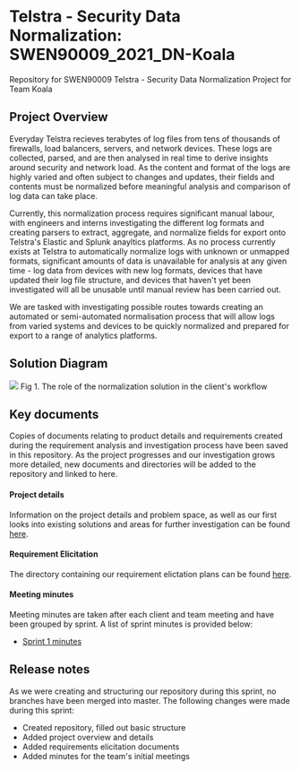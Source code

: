 # Telstra - Security Data Normalization: SWEN90009_2021_DN-Koala

Repository for SWEN90009 Telstra - Security Data Normalization Project for Team Koala

## Project Overview

Everyday Telstra recieves terabytes of log files from tens of thousands of firewalls, load balancers, servers, and network devices. These logs are collected, parsed, and are then analysed in real time to derive insights around security and network load. As the content and format of the logs are highly varied and often subject to changes and updates, their fields and contents must be normalized before meaningful analysis and comparison of log data can take place. 

Currently, this normalization process requires significant manual labour, with engineers and interns investigating the different log formats and creating parsers to extract, aggregate, and normalize fields for export onto Telstra's Elastic and Splunk anayltics platforms. As no process currently exists at Telstra to automatically normalize logs with unknown or unmapped formats, significant amounts of data is unavailable for analysis at any given time - log data from devices with new log formats, devices that have updated their log file structure, and devices that haven't yet been investigated will all be unusable until manual review has been carried out. 

We are tasked with investigating possible routes towards creating an automated or semi-automated normalisation process that will allow logs from varied systems and devices to be quickly normalized and prepared for export to a range of analytics platforms. 

## Solution Diagram
<image src="/images/SolutionDiagram.png"> 
Fig 1. The role of the normalization solution in the client's workflow
</image>

## Key documents

Copies of documents relating to product details and requirements created during the requirement analysis and investigation process have been saved in this repository. As the project progresses and our investigation grows more detailed, new documents and directories will be added to the repository and linked to here.

#### Project details
Information on the project details and problem space, as well as our first looks into existing solutions and areas for further investigation can be found [here](https://github.com/Ishan27g/SWEN90009_2021_DN-Koala/blob/main/docs/specification/Sprint-1-Specification.pdf).

#### Requirement Elicitation
The directory containing our requirement elictation plans can be found [here](https://github.com/Ishan27g/SWEN90009_2021_DN-Koala/tree/main/docs/requirements_elicitation).

#### Meeting minutes
Meeting minutes are taken after each client and team meeting and have been grouped by sprint. A list of sprint minutes is provided below:
+ [Sprint 1 minutes](https://github.com/Ishan27g/SWEN90009_2021_DN-Koala/blob/main/docs/meetings/Sprint-1-meeting-minutes.pdf)

## Release notes
As we were creating and structuring our repository during this sprint, no branches have been merged into master. The following changes were made during this sprint:
+ Created repository, filled out basic structure
+ Added project overview and details
+ Added requirements elicitation documents
+ Added minutes for the team's initial meetings
